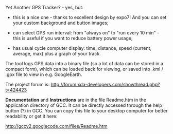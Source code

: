 Yet Another GPS Tracker? - yes, but:

- this is a nice one - thanks to excellent design by expo7! And you can set your custom background and button images;

- can select GPS run interval: from "always on" to "run every 10 min" - this is useful if you want to reduce battery power usage;

- has usual cycle computer display: time, distance, speed (current, average, max) plus a graph of your track.

The tool logs GPS data into a binary file (so a lot of data can be stored in a compact form), which can be loaded back for viewing, or saved into .kml / .gpx file to view in e.g. GoogleEarth.

The project forum is: http://forum.xda-developers.com/showthread.php?t=424423

**Documentation** and **Instructions** are in the file Readme.htm in the application directory of GCC. It can be directly accessed through the help button (?) in GCC.
You can copy this file to your desktop computer for better readability or get it here:

http://gccv2.googlecode.com/files/Readme.htm

